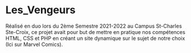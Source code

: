 # Les_Vengeurs
Réalisé en duo lors du 2ème Semestre 2021-2022 au Campus St-Charles Ste-Croix, ce projet avait pour but de mettre en pratique nos compétences HTML, CSS et PHP en créant un site dynamique sur le sujet de notre choix (Ici sur Marvel Comics).
